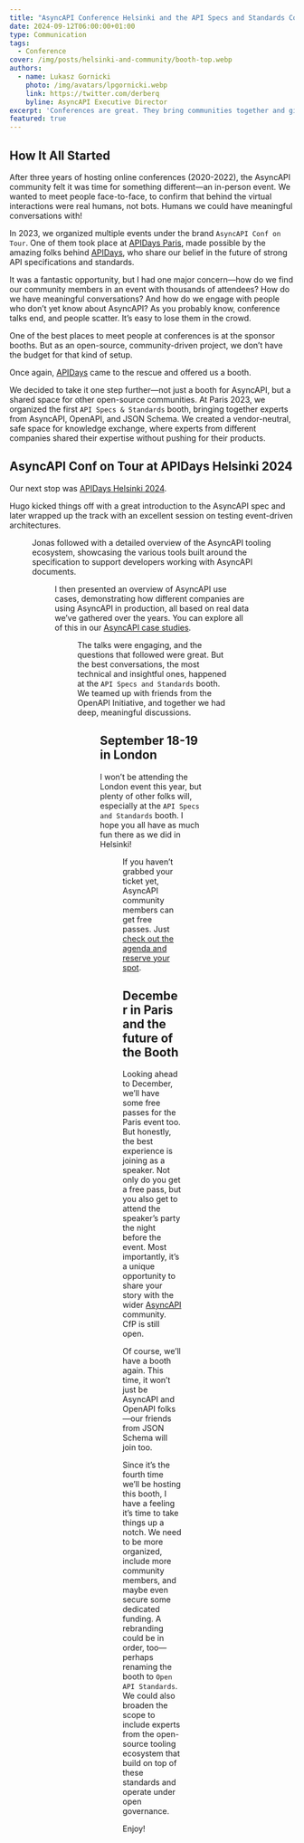 ```yaml
---
title: "AsyncAPI Conference Helsinki and the API Specs and Standards Concept"
date: 2024-09-12T06:00:00+01:00
type: Communication
tags:
  - Conference
cover: /img/posts/helsinki-and-community/booth-top.webp
authors:
  - name: Lukasz Gornicki
    photo: /img/avatars/lpgornicki.webp
    link: https://twitter.com/derberq
    byline: AsyncAPI Executive Director
excerpt: 'Conferences are great. They bring communities together and give people a platform to share their experiences. But is that enough?'
featured: true
---
```


## How It All Started

After three years of hosting online conferences (2020-2022), the AsyncAPI community felt it was time for something different—an in-person event. We wanted to meet people face-to-face, to confirm that behind the virtual interactions were real humans, not bots. Humans we could have meaningful conversations with!

In 2023, we organized multiple events under the brand `AsyncAPI Conf on Tour`. One of them took place at [APIDays Paris](https://www.apidays.global/paris2023/), made possible by the amazing folks behind [APIDays](https://www.apidays.global/), who share our belief in the future of strong API specifications and standards.

It was a fantastic opportunity, but I had one major concern—how do we find our community members in an event with thousands of attendees? How do we have meaningful conversations? And how do we engage with people who don’t yet know about AsyncAPI? As you probably know, conference talks end, and people scatter. It’s easy to lose them in the crowd.

One of the best places to meet people at conferences is at the sponsor booths. But as an open-source, community-driven project, we don’t have the budget for that kind of setup.

Once again, [APIDays](https://www.apidays.global/) came to the rescue and offered us a booth.

We decided to take it one step further—not just a booth for AsyncAPI, but a shared space for other open-source communities. At Paris 2023, we organized the first `API Specs & Standards` booth, bringing together experts from AsyncAPI, OpenAPI, and JSON Schema. We created a vendor-neutral, safe space for knowledge exchange, where experts from different companies shared their expertise without pushing for their products.

## AsyncAPI Conf on Tour at APIDays Helsinki 2024

Our next stop was [APIDays Helsinki 2024](https://www.apidays.global/helsinki_and_north/).

Hugo kicked things off with a great introduction to the AsyncAPI spec and later wrapped up the track with an excellent session on testing event-driven architectures.

<Figure
  src="/img/posts/helsinki-and-community/hugo.webp"
  caption="Hugo presenting AsyncAPI basics."
  className="text-center"
/>

Jonas followed with a detailed overview of the AsyncAPI tooling ecosystem, showcasing the various tools built around the specification to support developers working with AsyncAPI documents.

<Figure
  src="/img/posts/helsinki-and-community/jonas.webp"
  caption="Jonas presenting the AsyncAPI tooling ecosystem."
  className="text-center"
/>

I then presented an overview of AsyncAPI use cases, demonstrating how different companies are using AsyncAPI in production, all based on real data we’ve gathered over the years. You can explore all of this in our [AsyncAPI case studies](/casestudies).

<Figure
  src="/img/posts/helsinki-and-community/lukasz.webp"
  caption="Lukasz presenting how AsyncAPI is used in production."
  className="text-center"
/>

The talks were engaging, and the questions that followed were great. But the best conversations, the most technical and insightful ones, happened at the `API Specs and Standards` booth. We teamed up with friends from the OpenAPI Initiative, and together we had deep, meaningful discussions.

<Figure
  src="/img/posts/helsinki-and-community/booth-front.webp"
  caption="OpenAPI and AsyncAPI experts side by side. From left: Lukasz, Erik, Frank, Hugo, and Jonas."
  className="text-center"
/>

## September 18-19 in London

I won’t be attending the London event this year, but plenty of other folks will, especially at the `API Specs and Standards` booth. I hope you all have as much fun there as we did in Helsinki!

<Figure
  src="/img/posts/helsinki-and-community/run.webp"
  caption="OpenAPI and AsyncAPI experts getting to know each other during a Helsinki city run."
  className="text-center"
/>

If you haven’t grabbed your ticket yet, AsyncAPI community members can get free passes. Just [check out the agenda and reserve your spot](https://conference.asyncapi.com/venue/London).

## December in Paris and the future of the Booth

Looking ahead to December, we’ll have some free passes for the Paris event too. But honestly, the best experience is joining as a speaker. Not only do you get a free pass, but you also get to attend the speaker’s party the night before the event. Most importantly, it’s a unique opportunity to share your story with the wider [AsyncAPI](https://conference.asyncapi.com/venue/Paris) community. CfP is still open.

Of course, we’ll have a booth again. This time, it won’t just be AsyncAPI and OpenAPI folks—our friends from JSON Schema will join too.

Since it’s the fourth time we’ll be hosting this booth, I have a feeling it’s time to take things up a notch. We need to be more organized, include more community members, and maybe even secure some dedicated funding. A rebranding could be in order, too—perhaps renaming the booth to `Open API Standards`. We could also broaden the scope to include experts from the open-source tooling ecosystem that build on top of these standards and operate under open governance.

Enjoy!
